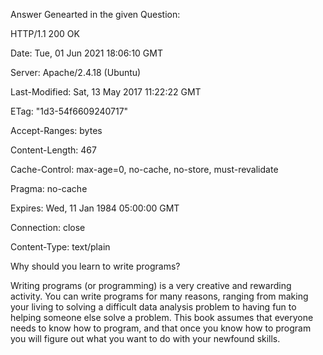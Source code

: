 Answer Genearted in the given Question:

HTTP/1.1 200 OK

Date: Tue, 01 Jun 2021 18:06:10 GMT

Server: Apache/2.4.18 (Ubuntu)

Last-Modified: Sat, 13 May 2017 11:22:22 GMT

ETag: "1d3-54f6609240717"

Accept-Ranges: bytes

Content-Length: 467

Cache-Control: max-age=0, no-cache, no-store, must-revalidate

Pragma: no-cache

Expires: Wed, 11 Jan 1984 05:00:00 GMT

Connection: close

Content-Type: text/plain

Why should you learn to write programs?

Writing programs (or programming) is a very creative 
and rewarding activity.  You can write programs for 
many reasons, ranging from making your living to solving
a difficult data analysis problem to having fun to helping
someone else solve a problem.  This book assumes that 
everyone needs to know how to program, and that once 
you know how to program you will figure out what you want 
to do with your newfound skills. 

